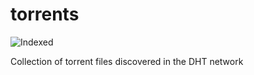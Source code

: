torrents 
========
![Indexed](https://img.shields.io/badge/indexed-1768-blue)

Collection of torrent files discovered in the DHT network
